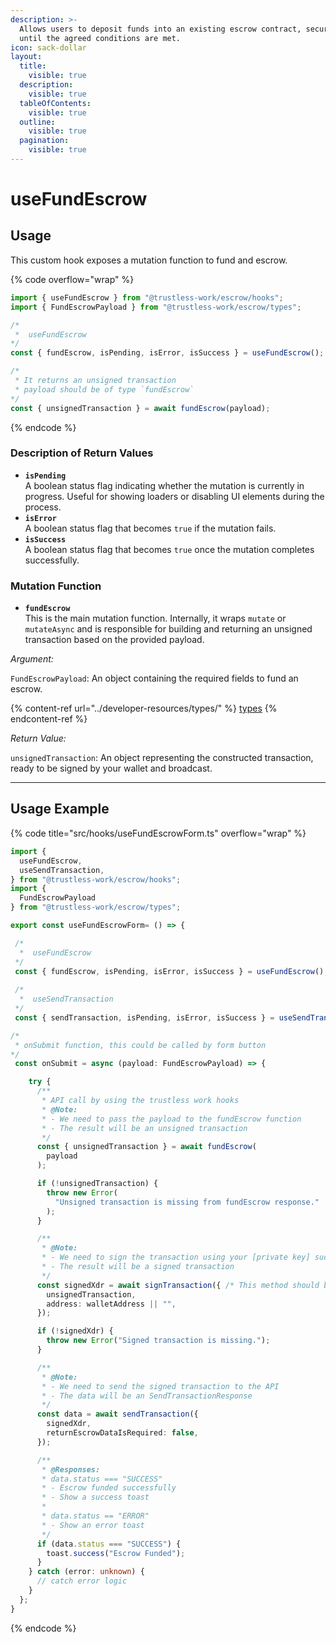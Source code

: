 ```yaml
---
description: >-
  Allows users to deposit funds into an existing escrow contract, securing them
  until the agreed conditions are met.
icon: sack-dollar
layout:
  title:
    visible: true
  description:
    visible: true
  tableOfContents:
    visible: true
  outline:
    visible: true
  pagination:
    visible: true
---
```


# useFundEscrow

## Usage

This custom hook exposes a mutation function to fund and escrow.

{% code overflow="wrap" %}
```typescript
import { useFundEscrow } from "@trustless-work/escrow/hooks";
import { FundEscrowPayload } from "@trustless-work/escrow/types";

/*
 *  useFundEscrow
*/
const { fundEscrow, isPending, isError, isSuccess } = useFundEscrow();

/* 
 * It returns an unsigned transaction
 * payload should be of type `fundEscrow`
*/
const { unsignedTransaction } = await fundEscrow(payload);

```
{% endcode %}

### Description of Return Values

* **`isPending`**\
  A boolean status flag indicating whether the mutation is currently in progress. Useful for showing loaders or disabling UI elements during the process.
* **`isError`**\
  A boolean status flag that becomes `true` if the mutation fails.
* **`isSuccess`**\
  A boolean status flag that becomes `true` once the mutation completes successfully.

### Mutation Function

* **`fundEscrow`**\
  This is the main mutation function. Internally, it wraps `mutate` or `mutateAsync` and is responsible for building and returning an unsigned transaction based on the provided payload.

_Argument:_

`FundEscrowPayload`: An object containing the required fields to fund an escrow.

{% content-ref url="../developer-resources/types/" %}
[types](../developer-resources/types/)
{% endcontent-ref %}

_Return Value:_

`unsignedTransaction`: An object representing the constructed transaction, ready to be signed by your wallet and broadcast.

***

## Usage Example

{% code title="src/hooks/useFundEscrowForm.ts" overflow="wrap" %}
```typescript
import {
  useFundEscrow,
  useSendTransaction,
} from "@trustless-work/escrow/hooks";
import {
  FundEscrowPayload
} from "@trustless-work/escrow/types";

export const useFundEscrowForm= () => {

 /*
  *  useFundEscrow
 */
 const { fundEscrow, isPending, isError, isSuccess } = useFundEscrow();
 
 /*
  *  useSendTransaction
 */
 const { sendTransaction, isPending, isError, isSuccess } = useSendTransaction();

/*
 * onSubmit function, this could be called by form button
*/
 const onSubmit = async (payload: FundEscrowPayload) => {

    try {
      /**
       * API call by using the trustless work hooks
       * @Note:
       * - We need to pass the payload to the fundEscrow function
       * - The result will be an unsigned transaction
       */
      const { unsignedTransaction } = await fundEscrow(
        payload
      );

      if (!unsignedTransaction) {
        throw new Error(
          "Unsigned transaction is missing from fundEscrow response."
        );
      }

      /**
       * @Note:
       * - We need to sign the transaction using your [private key] such as wallet
       * - The result will be a signed transaction
       */
      const signedXdr = await signTransaction({ /* This method should be provided by the wallet */
        unsignedTransaction,
        address: walletAddress || "",
      });

      if (!signedXdr) {
        throw new Error("Signed transaction is missing.");
      }

      /**
       * @Note:
       * - We need to send the signed transaction to the API
       * - The data will be an SendTransactionResponse
       */
      const data = await sendTransaction({
        signedXdr,
        returnEscrowDataIsRequired: false,
      });

      /**
       * @Responses:
       * data.status === "SUCCESS"
       * - Escrow funded successfully
       * - Show a success toast
       *
       * data.status == "ERROR"
       * - Show an error toast
       */
      if (data.status === "SUCCESS") {
        toast.success("Escrow Funded");
      }
    } catch (error: unknown) {
      // catch error logic
    }
  };
}

```
{% endcode %}

